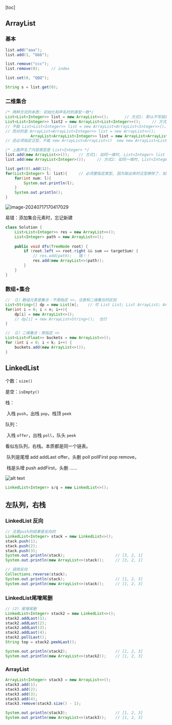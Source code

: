 [toc]

## ArrayList

### 基本

```java
list.add("aaa");
list.add(1, "bbb");

list.remove("ccc");
list.remove(0);		// index

list.set(0, "QQQ");	

String s = list.get(0);
```



### 二维集合

```java
/* 两种方式的本质: 初始化和声名时的类型一致*/
List<List<Integer>> list = new ArrayList<>();		// 方式1: 默认不写就是保持一致。
List<List<Integer>> list2 = new ArrayList<List<Integer>>();		// 方式2: 内部的 List<Integer> 是表明内部容器的类型，和前面的声名类型一致
// 不能 List<List<Integer>> list = new ArrayList<ArrayList<Integer>>()。
// 而对的是 ArrayList<ArrayList<Integer>> list = new ArrayList<>();   
		   ArrayList<ArrayList<Integer>> list = new ArrayList<ArrayList<Integer>>(); 
// 还必须指定泛型，不能 new ArrayList<ArrayList>()  new new ArrayList<List>();

/* 上面声名了内容类型是 List<Integer> */
list.add(new ArrayList<>());	// 方式1: 如同一维时, List<Integer> list = new ArrayList<>();
list.add(new ArrayList<Integer>());		// 方式2: 如同一维时, List<Integer> list = new ArrayList<Integer>();

list.get(0).add(12);
for(List<Integer> l: list){		// 必须要指定类型, 因为取出来时泛型擦除了，如同一维时 Integer i = list.get(0) 会指定Integer
    for(int num: l){
        System.out.println(l);
    }
    System.out.println();
}
```

![image-20240717170417029](https://cdn.jsdelivr.net/gh/sword4869/pic1@main/images/202407171704489.png)

易错：添加集合元素时，忘记新建

```java
class Solution {
    List<List<Integer>> res = new ArrayList<>();
    List<Integer> path = new ArrayList<>();
    
    public void dfs(TreeNode root) {
        if (root.left == root.right && sum == targetSum) {
            // res.add(path);	错！！
            res.add(new ArrayList<>(path));
        }
    }
}
```



### 数组+集合

```java
// （1）数组元素是集合：不用指定 <>，注意和二维集合的区别
List<String>[] dp = new List[n];	// 可 List List; List ArrayList; ArrayList ArrayList; 不可 ArrayList List
for(int i = 0; i < n; i++){
    dp[i] = new ArrayList<>();
    // dp[i] = new ArrayList<String>();  也行
}

// （2）二维集合：用指定 <>
List<List<Float>> buckets = new ArrayList<>();		
for (int i = 0; i < k; i++) {
    buckets.add(new ArrayList<>());
}
```

## LinkedList

个数：`size()`

是空：`isEmpty()`



栈：

​	入栈 `push`，出栈 `pop`，栈顶 `peek`

队列：

​	入栈 `offer`，出栈 `poll`，队头 `peek`



看似左队列，右栈。本质都是同一个链表。

​	队列是尾增 add addLast offer，头删 poll pollFirst pop  remove，

​	栈是头增 push addFirst，头删 ……

![alt text](https://cdn.jsdelivr.net/gh/sword4869/pic1@main/images202406122313615.png)

```java
LinkedList<Integer> s/q = new LinkedList<>();
```

## 左队列，右栈

### LinkedList 反向

```java
// 注意push的结果是反向的
LinkedList<Integer> stack = new LinkedList<>();
stack.push(1);
stack.push(2);
stack.push(3);
System.out.println(stack);   					// [3, 2, 1]
System.out.println(new ArrayList<>(stack));  	// [3, 2, 1]

// 调用反向
Collections.reverse(stack);
System.out.println(stack);   					// [1, 2, 3]
System.out.println(new ArrayList<>(stack));  	// [1, 2, 3]
```
### LinkedList尾增尾删

```java
// (2) 尾增尾删
LinkedList<Integer> stack2 = new LinkedList<>();
stack2.addLast(1);
stack2.addLast(2);
stack2.addLast(3);
stack2.addLast(4);
stack2.pollLast();
String top = stack2.peekLast();

System.out.println(stack2);   					// [1, 2, 3]
System.out.println(new ArrayList<>(stack2));  	// [1, 2, 3]
```

### ArrayList

```java
ArrayList<Integer> stack3 = new ArrayList<>();
stack3.add(1);
stack3.add(2);
stack3.add(3);
stack3.add(4);
stack3.remove(stack3.size() - 1);

System.out.println(stack3);   					// [1, 2, 3]
System.out.println(new ArrayList<>(stack3));  	// [1, 2, 3]
```

